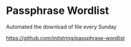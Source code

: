 # Passphrase Wordlist

Automated the download of file every Sunday

https://github.com/initstring/passphrase-wordlist

<script type='text/javascript' src='https://storage.ko-fi.com/cdn/widget/Widget_2.js'></script><script type='text/javascript'>kofiwidget2.init('Support Me on Ko-fi', '#29abe0', 'J3J1F8FF4');kofiwidget2.draw();</script> 
